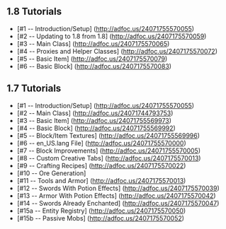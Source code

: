1.8 Tutorials
---
* [#1 -- Introduction/Setup] (http://adfoc.us/24071755570055)
* [#2 -- Updating to 1.8 from 1.8] (http://adfoc.us/2407175570059)
* [#3 -- Main Class] (http://adfoc.us/2407175570065)
* [#4 -- Proxies and Helper Classes] (http://adfoc.us/2407175570072)
* [#5 -- Basic Item] (http://adfoc.us/2407175570079)
* [#6 -- Basic Block] (http://adfoc.us/2407175570083)

1.7 Tutorials
---
* [#1 -- Introduction/Setup] (http://adfoc.us/24071755570055)
* [#2 -- Main Class] (http://adfoc.us/24071744793753)
* [#3 -- Basic Item] (http://adfoc.us/24071755569973)
* [#4 -- Basic Block] (http://adfoc.us/24071755569992)
* [#5 -- Block/Item Textures] (http://adfoc.us/24071755569996)
* [#6 -- en_US.lang File] (http://adfoc.us/24071755570000)
* [#7 -- Block Improvements] (http://adfoc.us/24071755570005)
* [#8 -- Custom Creative Tabs] (http://adfoc.us/2407175570013)
* [#9 -- Crafting Recipes] (http://adfoc.us/2407175570022)
* [#10 -- Ore Generation]
* [#11 -- Tools and Armor] (http://adfoc.us/2407175570013)
* [#12 -- Swords With Potion Effects] (http://adfoc.us/2407175570039)
* [#13 -- Armor With Potion Effects] (http://adfoc.us/2407175570042)
* [#14 -- Swords Already Enchanted] (http://adfoc.us/2407175570047)
* [#15a -- Entity Registry] (http://adfoc.us/2407175570050)
* [#15b -- Passive Mobs] (http://adfoc.us/2407175570052)

